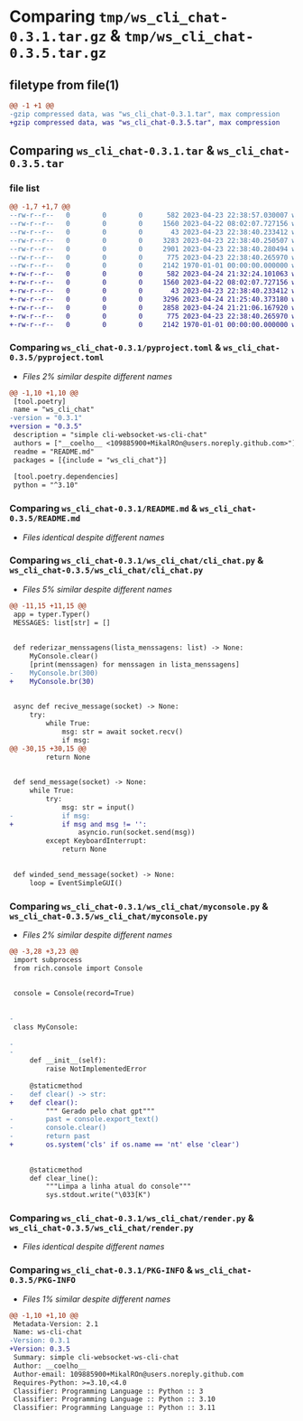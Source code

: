 # Comparing `tmp/ws_cli_chat-0.3.1.tar.gz` & `tmp/ws_cli_chat-0.3.5.tar.gz`

## filetype from file(1)

```diff
@@ -1 +1 @@
-gzip compressed data, was "ws_cli_chat-0.3.1.tar", max compression
+gzip compressed data, was "ws_cli_chat-0.3.5.tar", max compression
```

## Comparing `ws_cli_chat-0.3.1.tar` & `ws_cli_chat-0.3.5.tar`

### file list

```diff
@@ -1,7 +1,7 @@
--rw-r--r--   0        0        0      582 2023-04-23 22:38:57.030007 ws_cli_chat-0.3.1/pyproject.toml
--rw-r--r--   0        0        0     1560 2023-04-22 08:02:07.727156 ws_cli_chat-0.3.1/README.md
--rw-r--r--   0        0        0       43 2023-04-23 22:38:40.233412 ws_cli_chat-0.3.1/ws_cli_chat/__init__.py
--rw-r--r--   0        0        0     3283 2023-04-23 22:38:40.250507 ws_cli_chat-0.3.1/ws_cli_chat/cli_chat.py
--rw-r--r--   0        0        0     2901 2023-04-23 22:38:40.280494 ws_cli_chat-0.3.1/ws_cli_chat/myconsole.py
--rw-r--r--   0        0        0      775 2023-04-23 22:38:40.265970 ws_cli_chat-0.3.1/ws_cli_chat/render.py
--rw-r--r--   0        0        0     2142 1970-01-01 00:00:00.000000 ws_cli_chat-0.3.1/PKG-INFO
+-rw-r--r--   0        0        0      582 2023-04-24 21:32:24.101063 ws_cli_chat-0.3.5/pyproject.toml
+-rw-r--r--   0        0        0     1560 2023-04-22 08:02:07.727156 ws_cli_chat-0.3.5/README.md
+-rw-r--r--   0        0        0       43 2023-04-23 22:38:40.233412 ws_cli_chat-0.3.5/ws_cli_chat/__init__.py
+-rw-r--r--   0        0        0     3296 2023-04-24 21:25:40.373180 ws_cli_chat-0.3.5/ws_cli_chat/cli_chat.py
+-rw-r--r--   0        0        0     2858 2023-04-24 21:21:06.167920 ws_cli_chat-0.3.5/ws_cli_chat/myconsole.py
+-rw-r--r--   0        0        0      775 2023-04-23 22:38:40.265970 ws_cli_chat-0.3.5/ws_cli_chat/render.py
+-rw-r--r--   0        0        0     2142 1970-01-01 00:00:00.000000 ws_cli_chat-0.3.5/PKG-INFO
```

### Comparing `ws_cli_chat-0.3.1/pyproject.toml` & `ws_cli_chat-0.3.5/pyproject.toml`

 * *Files 2% similar despite different names*

```diff
@@ -1,10 +1,10 @@
 [tool.poetry]
 name = "ws_cli_chat"
-version = "0.3.1"
+version = "0.3.5"
 description = "simple cli-websocket-ws-cli-chat"
 authors = ["__coelho__ <109885900+MikalROn@users.noreply.github.com>"]
 readme = "README.md"
 packages = [{include = "ws_cli_chat"}]
 
 [tool.poetry.dependencies]
 python = "^3.10"
```

### Comparing `ws_cli_chat-0.3.1/README.md` & `ws_cli_chat-0.3.5/README.md`

 * *Files identical despite different names*

### Comparing `ws_cli_chat-0.3.1/ws_cli_chat/cli_chat.py` & `ws_cli_chat-0.3.5/ws_cli_chat/cli_chat.py`

 * *Files 5% similar despite different names*

```diff
@@ -11,15 +11,15 @@
 app = typer.Typer()
 MESSAGES: list[str] = []
 
 
 def rederizar_menssagens(lista_menssagens: list) -> None:
     MyConsole.clear()
     [print(menssagen) for menssagen in lista_menssagens]
-    MyConsole.br(300)
+    MyConsole.br(30)
 
 
 async def recive_message(socket) -> None:
     try:
         while True:
             msg: str = await socket.recv()
             if msg:
@@ -30,15 +30,15 @@
         return None
 
 
 def send_message(socket) -> None:
     while True:
         try:
             msg: str = input()
-            if msg:
+            if msg and msg != '':
                 asyncio.run(socket.send(msg))
         except KeyboardInterrupt:
             return None
 
 
 def winded_send_message(socket) -> None:
     loop = EventSimpleGUI()
```

### Comparing `ws_cli_chat-0.3.1/ws_cli_chat/myconsole.py` & `ws_cli_chat-0.3.5/ws_cli_chat/myconsole.py`

 * *Files 2% similar despite different names*

```diff
@@ -3,28 +3,23 @@
 import subprocess
 from rich.console import Console
 
 
 console = Console(record=True)
 
 
-
 class MyConsole:
     
-
-    
     def __init__(self):
         raise NotImplementedError
 
     @staticmethod
-    def clear() -> str:
+    def clear():
         """ Gerado pelo chat gpt"""
-        past = console.export_text()
-        console.clear()
-        return past
+        os.system('cls' if os.name == 'nt' else 'clear')
 
 
     @staticmethod
     def clear_line():
         """Limpa a linha atual do console"""
         sys.stdout.write("\033[K")
```

### Comparing `ws_cli_chat-0.3.1/ws_cli_chat/render.py` & `ws_cli_chat-0.3.5/ws_cli_chat/render.py`

 * *Files identical despite different names*

### Comparing `ws_cli_chat-0.3.1/PKG-INFO` & `ws_cli_chat-0.3.5/PKG-INFO`

 * *Files 1% similar despite different names*

```diff
@@ -1,10 +1,10 @@
 Metadata-Version: 2.1
 Name: ws-cli-chat
-Version: 0.3.1
+Version: 0.3.5
 Summary: simple cli-websocket-ws-cli-chat
 Author: __coelho__
 Author-email: 109885900+MikalROn@users.noreply.github.com
 Requires-Python: >=3.10,<4.0
 Classifier: Programming Language :: Python :: 3
 Classifier: Programming Language :: Python :: 3.10
 Classifier: Programming Language :: Python :: 3.11
```

